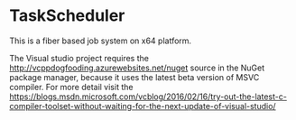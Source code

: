 # TaskScheduler
This is a fiber based job system on x64 platform.

The Visual studio project requires the http://vcppdogfooding.azurewebsites.net/nuget source in the NuGet package manager, because it uses the latest beta version of MSVC compiler. 
For more detail visit the https://blogs.msdn.microsoft.com/vcblog/2016/02/16/try-out-the-latest-c-compiler-toolset-without-waiting-for-the-next-update-of-visual-studio/
